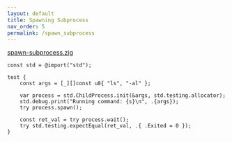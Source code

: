 ```yaml
---
layout: default
title: Spawning Subprocess
nav_order: 5
permalink: /spawn_subprocess
---
```


[spawn-subprocess.zig](src/spawn-subprocess.zig)

```zig
const std = @import("std");

test {
    const args = [_][]const u8{ "ls", "-al" };

    var process = std.ChildProcess.init(&args, std.testing.allocator);
    std.debug.print("Running command: {s}\n", .{args});
    try process.spawn();

    const ret_val = try process.wait();
    try std.testing.expectEqual(ret_val, .{ .Exited = 0 });
}

```

